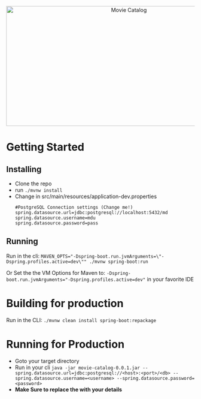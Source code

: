 <p align="center">
   <img 
     src="https://socialify.git.ci/bendavies99/MovieCatalog/image?description=1&font=Source%20Code%20Pro&language=1&owner=0&pattern=Floating%20Cogs&theme=Dark" 
     alt="Movie Catalog" 
     width="640" 
     height="320" />
</p>

# Getting Started

## Installing
 - Clone the repo
 - run `./mvnw install`
 - Change in src/main/resources/application-dev.properties
   ```
   #PostgreSQL Connection settings (Change me!)
   spring.datasource.url=jdbc:postgresql://localhost:5432/md
   spring.datasource.username=mdu
   spring.datasource.password=pass
   ```
   
## Running
Run in the cli:
 `MAVEN_OPTS="-Dspring-boot.run.jvmArguments=\"-Dspring.profiles.active=dev\"" ./mvnw spring-boot:run`

Or Set the the VM Options for Maven to: `-Dspring-boot.run.jvmArguments="-Dspring.profiles.active=dev"` in your favorite IDE

# Building for production
Run in the CLI: `./mvnw clean install spring-boot:repackage`

# Running for Production
 - Goto your target directory
 - Run in your cli `java -jar movie-catalog-0.0.1.jar --spring.datasource.url=jdbc:postgresql://<host>:<port>/<db> --spring.datasource.username=<username> --spring.datasource.password=<password>`
 - **Make Sure to replace the <item> with your details**